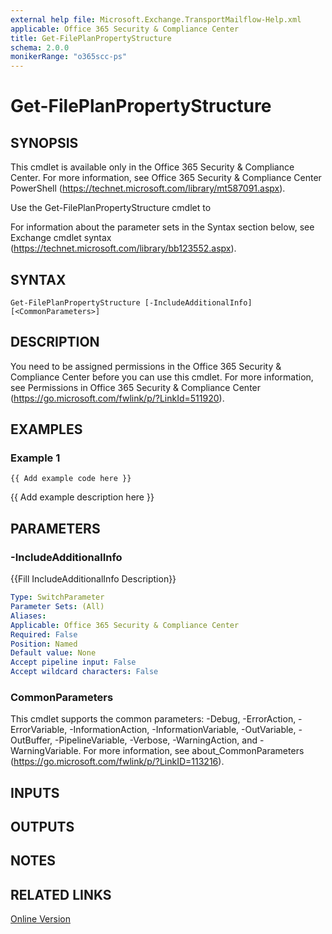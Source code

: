 ```yaml
---
external help file: Microsoft.Exchange.TransportMailflow-Help.xml
applicable: Office 365 Security & Compliance Center
title: Get-FilePlanPropertyStructure
schema: 2.0.0
monikerRange: "o365scc-ps"
---
```


# Get-FilePlanPropertyStructure

## SYNOPSIS
This cmdlet is available only in the Office 365 Security & Compliance Center. For more information, see Office 365 Security & Compliance Center PowerShell (https://technet.microsoft.com/library/mt587091.aspx).

Use the Get-FilePlanPropertyStructure cmdlet to

For information about the parameter sets in the Syntax section below, see Exchange cmdlet syntax (https://technet.microsoft.com/library/bb123552.aspx).

## SYNTAX

```
Get-FilePlanPropertyStructure [-IncludeAdditionalInfo] [<CommonParameters>]
```

## DESCRIPTION
You need to be assigned permissions in the Office 365 Security & Compliance Center before you can use this cmdlet. For more information, see Permissions in Office 365 Security & Compliance Center (https://go.microsoft.com/fwlink/p/?LinkId=511920).

## EXAMPLES

### Example 1
```
{{ Add example code here }}
```

{{ Add example description here }}

## PARAMETERS

### -IncludeAdditionalInfo
{{Fill IncludeAdditionalInfo Description}}

```yaml
Type: SwitchParameter
Parameter Sets: (All)
Aliases:
Applicable: Office 365 Security & Compliance Center
Required: False
Position: Named
Default value: None
Accept pipeline input: False
Accept wildcard characters: False
```

### CommonParameters
This cmdlet supports the common parameters: -Debug, -ErrorAction, -ErrorVariable, -InformationAction, -InformationVariable, -OutVariable, -OutBuffer, -PipelineVariable, -Verbose, -WarningAction, and -WarningVariable. For more information, see about_CommonParameters (https://go.microsoft.com/fwlink/p/?LinkID=113216).

## INPUTS

###  

## OUTPUTS

###  

## NOTES

## RELATED LINKS

[Online Version](https://docs.microsoft.com/powershell/module/exchange/policy-and-compliance-retention/get-fileplanpropertystructure)
